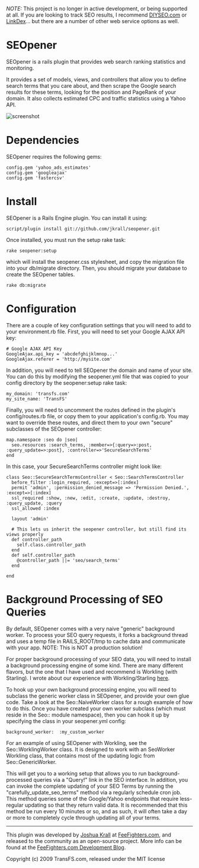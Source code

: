 *NOTE:*  This project is no longer in active development, or being supported at all.  If you are looking to track SEO results, I recommend [DIYSEO.com](http://DIYSEO.com) or [LinkDex](http://LinkDex.com)... but there are a number of other web service options as well.


SEOpener
========

SEOpener is a rails plugin that provides web search ranking statistics and monitoring.

It provides a set of models, views, and controllers that allow you to define search terms that you care about, and then scrape the Google search results for these terms, looking for the position and PageRank of your domain.  It also collects estimated CPC and traffic statistics using a Yahoo API.

![screenshot](http://github.com/jkrall/seopener/raw/master/doc/screenshot.png "SEOpener Screenshot")


Dependencies
========

SEOpener requires the following gems:

    config.gem 'yahoo_ads_estimates'
    config.gem 'googleajax'
    config.gem 'fastercsv'


Install
========

SEOpener is a Rails Engine plugin.  You can install it using:

    script/plugin install git://github.com/jkrall/seopener.git

Once installed, you must run the setup rake task:

    rake seopener:setup

which will install the seopener.css stylesheet, and copy the migration file into your db/migrate directory.
Then, you should migrate your database to create the SEOpener tables.

    rake db:migrate


Configuration
=========

There are a couple of key configuration settings that you will need to add to your environment.rb file.
First, you will need to set your Google AJAX API key:

    # Google AJAX API Key
    GoogleAjax.api_key = 'abcdefghijklmnop...'
    GoogleAjax.referer = 'http://mysite.com'

In addition, you will need to tell SEOpener the domain and name of your site.  You can do this by modifying the seopener.yml file that was copied to your config directory by the seopener:setup rake task:

    my_domain: 'transfs.com'
    my_site_name: 'TransFS'


Finally, you will need to uncomment the routes defined in the plugin's config/routes.rb file, or copy them to your application's config.rb.  You may want to override these routes, and direct them to your own "secure" subclasses of the SEOpener controller:

    map.namespace :seo do |seo|
      seo.resources :search_terms, :member=>{:query=>:post, :query_update=>:post}, :controller=>'SecureSearchTerms'
    end

In this case, your SecureSearchTerms controller might look like:

    class Seo::SecureSearchTermsController < Seo::SearchTermsController
      before_filter :login_required, :except=>[:index]
      permit 'admin', :permission_denied_message => 'Permission Denied.', :except=>[:index]
      ssl_required :show, :new, :edit, :create, :update, :destroy, :query_update, :query
      ssl_allowed :index

      layout 'admin'

      # This lets us inherit the seopener controller, but still find its views properly
      def controller_path
        self.class.controller_path
      end
      def self.controller_path
        @controller_path ||= 'seo/search_terms'
      end

    end




Background Processing of SEO Queries
==========

By default, SEOpener comes with a very naive "generic" background worker.
To process your SEO query requests, it forks a background thread and uses a temp file in RAILS_ROOT/tmp to cache data and communicate with your app.  NOTE: This is NOT a production solution!

For proper background processing of your SEO data, you will need to install a background processing engine of some kind.  There are many different flavors, but the one that I have used and recommend is Workling (with Starling).  I wrote about our experience with Workling/Starling [here](http://transfs.com/devblog/2009/04/06/goodbye-backgroundrb-hello-workling-starling/).

To hook up your own background processing engine, you will need to subclass the generic worker class in SEOpener, and provide your own glue code.  Take a look at the Seo::NaiveWorker class for a rough example of how to do this.  Once you have created your own worker subclass (which must reside in the Seo:: module namespace), then you can hook it up by specifying the class in your seopener.yml config:

    background_worker:  :my_custom_worker

For an example of using SEOpener with Workling, see the Seo::WorklingWorker class.  It is designed to work with an SeoWorker Workling class, that contains most of the updating logic from Seo::GenericWorker.

This will get you to a working setup that allows you to run background-processed queries via a "Query!" link in the SEO interface.  In addition, you can invoke the complete updating of your SEO Terms by running the "carefully_update_seo_terms" method via a regularly schedule cron job.  This method queries some of the Google/Yahoo endpoints that require less-regular updating so that they return valid data.  It is recommended that this method be run every 10 minutes or so, and as such, it will often take a day or more to completely cycle through updating all of your terms.

--------------




This plugin was developed by [Joshua Krall](http://github.com/jkrall) at [FeeFighters.com](http://feefighters.com), and released to the community as an open-source project.  More info can be found at the [FeeFighters.com Development Blog](http://feefighters.com/devblog).

Copyright (c) 2009 TransFS.com, released under the MIT license
